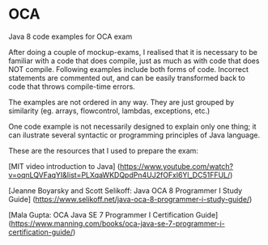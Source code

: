 # OCA
Java 8 code examples for OCA exam


After doing a couple of mockup-exams, I realised that it is necessary to be familiar with a code that does compile, just as much as with code that does NOT compile. Following examples include both forms of code. Incorrect statements are commented out, and can be easily transformed back to code that throws compile-time errors.

The examples are not ordered in any way. They are just grouped by similarity (eg. arrays, flowcontrol, lambdas, exceptions, etc.)

One code example is not necessarily designed to explain only one thing; it can ilustrate several syntactic or programming principles of Java language. 


These are the resources that I used to prepare the exam:


[MIT video introduction to Java] (https://www.youtube.com/watch?v=oqnLQVFaqYI&list=PLXqaWKDQpdPn4UJ2fOFxl6Yl_DC51FFUL/)

[Jeanne Boyarsky and Scott Selikoff: Java OCA 8 Programmer I Study Guide] (https://www.selikoff.net/java-oca-8-programmer-i-study-guide/)

[Mala Gupta: OCA Java SE 7 Programmer I Certification Guide] (https://www.manning.com/books/oca-java-se-7-programmer-i-certification-guide/)

